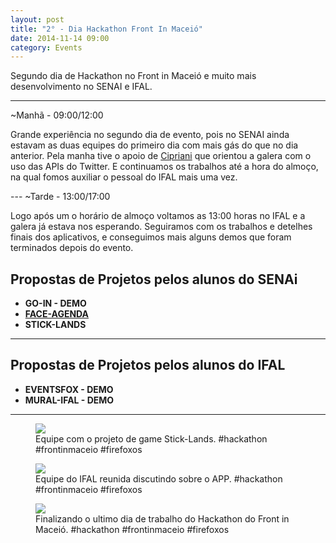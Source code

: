 ```yaml
---
layout: post
title: "2° - Dia Hackathon Front In Maceió"	
date: 2014-11-14 09:00
category: Events
---
```


<p class="txt-post">
Segundo dia de Hackathon no Front in Maceió e muito mais desenvolvimento no SENAI e IFAL.
</p>

---		
~Manhã - 09:00/12:00
<p class="txt-post">
Grande experiência no segundo dia de evento, pois no SENAI ainda estavam as duas equipes do primeiro dia com mais gás do que no dia anterior. Pela manha tive o apoio de <a href="http://twitter.com/lfcipriani">Cipriani</a> que orientou a galera com o uso das APIs do Twitter. E continuamos os trabalhos até a hora do almoço, na qual fomos auxiliar o pessoal do IFAL mais uma vez.
</p>
---
~Tarde - 13:00/17:00
<p class="txt-post">
Logo após um o horário de almoço voltamos as 13:00 horas no IFAL e a galera já estava nos esperando. Seguiramos com os trabalhos e detelhes finais dos aplicativos, e conseguimos mais alguns demos que foram terminados depois do evento.
</p>

## Propostas de Projetos pelos alunos do SENAi
* **GO-IN - DEMO**
* **[FACE-AGENDA](https://marketplace.firefox.com/app/face-agenda)**
* **STICK-LANDS**
---
## Propostas de Projetos pelos alunos do IFAL
* **EVENTSFOX  - DEMO**
* **MURAL-IFAL  - DEMO**
---
<figure>
    <img src="http://rafastavares.github.io/SitePessoal/public/img/posts/2_dia_hackathon_front_in_maceio.jpg"/>
    <figcaption>
        Equipe com o projeto de game Stick-Lands. #hackathon #frontinmaceio #firefoxos
    </figcaption>
</figure>
<figure>
    <img src="http://rafastavares.github.io/SitePessoal/public/img/posts/2_dia_hackathon_front_in_maceio_2.jpg"/>
    <figcaption>
        Equipe do IFAL reunida discutindo sobre o APP. #hackathon #frontinmaceio #firefoxos
    </figcaption>
</figure>
<figure>
    <img src="http://rafastavares.github.io/SitePessoal/public/img/posts/2_dia_hackathon_front_in_maceio_3.png"/>
    <figcaption>
        Finalizando o ultimo dia de trabalho do Hackathon do Front in Maceió. #hackathon #frontinmaceio #firefoxos
    </figcaption>
</figure>

